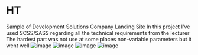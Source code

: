 # HT
Sample of Development Solutions Company Landing Site
In this project I've used SCSS/SASS regarding all the technical requirements from the lecturer
The hardest part was not use at some places non-variable parameters but it went well 
![image](https://github.com/Geokerzman/HT/assets/137421380/6227d4c8-f78d-4a05-9d8c-dacc68f78ac2)
![image](https://github.com/Geokerzman/HT/assets/137421380/edadc602-61a9-42f5-9860-4e752558bb55)
![image](https://github.com/Geokerzman/HT/assets/137421380/0418cd96-5f4b-4572-9fe7-f39b747c5600)
![image](https://github.com/Geokerzman/HT/assets/137421380/d9f89ebb-1c32-4dde-8987-681a9f5f9cf8)
